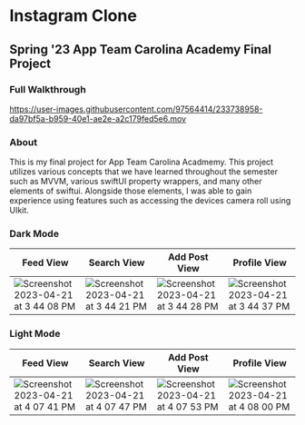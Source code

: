 # Instagram Clone
## Spring '23 App Team Carolina Academy Final Project

### Full Walkthrough

https://user-images.githubusercontent.com/97564414/233738958-da97bf5a-b959-40e1-ae2e-a2c179fed5e6.mov


### About

This is my final project for App Team Carolina Acadmemy. This project utilizes various concepts that we have learned throughout the semester such as MVVM, various swiftUI property wrappers, and many other elements of swiftui. Alongside those elements, I was able to gain experience using features such as accessing the devices camera roll using UIkit.

### Dark Mode

| Feed View | Search View | Add Post View | Profile View |
| --- | --- | --- | --- |
| ![Screenshot 2023-04-21 at 3 44 08 PM](https://user-images.githubusercontent.com/97564414/233723979-a54b9af7-4e40-437b-8b47-6b4280440a40.png) | ![Screenshot 2023-04-21 at 3 44 21 PM](https://user-images.githubusercontent.com/97564414/233724261-54ff06f8-a496-4f9b-8c97-c52eb8e496bd.png) | ![Screenshot 2023-04-21 at 3 44 28 PM](https://user-images.githubusercontent.com/97564414/233724370-caf7a7e5-cd13-4973-8d09-f1b98a9018eb.png) | ![Screenshot 2023-04-21 at 3 44 37 PM](https://user-images.githubusercontent.com/97564414/233724376-4b46b874-f093-42a4-b73c-3015c41e1bd3.png) |

### Light Mode

| Feed View | Search View | Add Post View | Profile View |
| --- | --- | --- | --- |
| ![Screenshot 2023-04-21 at 4 07 41 PM](https://user-images.githubusercontent.com/97564414/233726173-a8a3ef0a-59ee-4eea-9465-ef32de1de912.png) | ![Screenshot 2023-04-21 at 4 07 47 PM](https://user-images.githubusercontent.com/97564414/233726178-97d84807-1535-4e3e-b1a8-c113626141c9.png) | ![Screenshot 2023-04-21 at 4 07 53 PM](https://user-images.githubusercontent.com/97564414/233726183-bfda6349-c3d5-4893-8664-0c4c9d7c37a9.png) | ![Screenshot 2023-04-21 at 4 08 00 PM](https://user-images.githubusercontent.com/97564414/233726188-cfd1040c-fe4c-45d6-8566-6f79a5be1c8a.png) |







